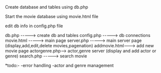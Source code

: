 Create database and tables using db.php

Start the movie database using movie.html file

edit db info in config.php file

db.php     -----> create db and tables
config.php -----> db connections
movie.html -----> main page
server.php -----> main server page (display,add,edit,delete movies,pagenation)
addmovie.html---> add new movie page
actorgenre.php--> actor,genre server (display and add actor or genre)
search.php -----> search movie

*todo:-
    -error handling
    -actor and genre management
